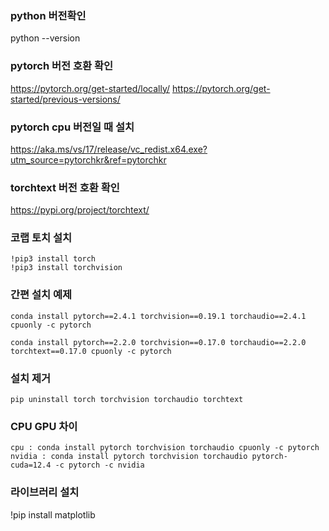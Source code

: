 
### python 버전확인
python --version

### pytorch 버전 호환 확인
https://pytorch.org/get-started/locally/
https://pytorch.org/get-started/previous-versions/

### pytorch cpu 버전일 때 설치
https://aka.ms/vs/17/release/vc_redist.x64.exe?utm_source=pytorchkr&ref=pytorchkr

### torchtext 버전 호환 확인
https://pypi.org/project/torchtext/

### 코랩 토치 설치
```
!pip3 install torch
!pip3 install torchvision
```

### 간편 설치 예제
```
conda install pytorch==2.4.1 torchvision==0.19.1 torchaudio==2.4.1 cpuonly -c pytorch

conda install pytorch==2.2.0 torchvision==0.17.0 torchaudio==2.2.0 torchtext==0.17.0 cpuonly -c pytorch
```

### 설치 제거
```
pip uninstall torch torchvision torchaudio torchtext
```

### CPU GPU 차이
```
cpu : conda install pytorch torchvision torchaudio cpuonly -c pytorch
nvidia : conda install pytorch torchvision torchaudio pytorch-cuda=12.4 -c pytorch -c nvidia
```

### 라이브러리 설치
!pip install matplotlib
